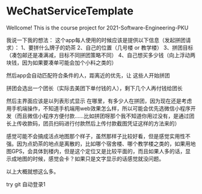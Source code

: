 # WeChatServiceTemplate
Wellcome!
This is the course project for 2021-Software-Engineering-PKU

我说一下我的想法：
这个app每人使用的时候应该是提供以下信息（发起拼团请求）：
1、要拼什么牌子的奶茶
2、自己的位置（几号楼 or 教学楼）
3、拼团目标（凑包邮还是凑满减，目标不同拼团策略不同）
4、自己想买多少钱（向上浮动两块钱，因为如果要凑单可能会加个小料之类的）

然后app会自动匹配符合条件的人，距离近的优先，让 这些人开始拼团

拼团会选出一个团长（实际去美团下单付钱的人），剩下几个人再付钱给团长

然后主界面应该是以列表形式显示 在哪里，有多少人在拼团，因为现在还是考虑用手机端操作，不知道手机端用web效果怎么样，所以可能会优先选微信小程序开发（而且微信小程序方便付款……比如拼团呀那个我不知道你用过没有，是通过团长上传收款码，团员扫码进行付款然后上传付款截图凭证这样的方法来的）

感觉可能不会搞成活点地图那个样子，虽然那样子比较好看，但是感觉实用性不强。因为点奶茶的地点是离散的，比如哪个宿舍楼、哪个教学楼之类的，如果用地图GPS，会具体到楼内，但是这个定位又是比较平面的，而且如果人多的话，显示成地图的时候，感觉会卡？如果只是文字显示的话感觉就没问题。

以上大概就想这么多。

try git 自动登录1